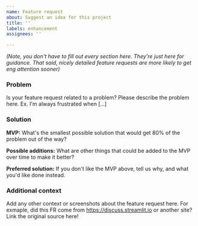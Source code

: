 ```yaml
---
name: Feature request
about: Suggest an idea for this project
title: ''
labels: enhancement
assignees: ''

---
```


_(Note, you don't have to fill out every section here. They're just here for guidance. That said, nicely detailed feature requests are more likely to get eng attention sooner)_

### Problem

Is your feature request related to a problem? Please describe the problem here. Ex. I'm always frustrated when [...]

### Solution

**MVP:** What's the smallest possible solution that would get 80% of the problem out of the way?

**Possible additions:** What are other things that could be added to the MVP over time to make it better?

**Preferred solution:** If you don't like the MVP above, tell us  why, and what you'd like done instead.

### Additional context

Add any other context or screenshots about the feature request here. For exmaple, did this FR come from https://discuss.streamlit.io or another site? Link the original source here!
